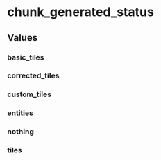 # chunk_generated_status

## Values

### basic_tiles

### corrected_tiles

### custom_tiles

### entities

### nothing

### tiles

